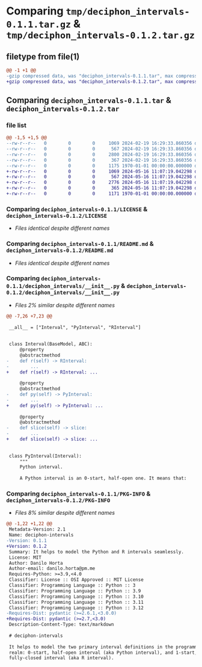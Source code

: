 # Comparing `tmp/deciphon_intervals-0.1.1.tar.gz` & `tmp/deciphon_intervals-0.1.2.tar.gz`

## filetype from file(1)

```diff
@@ -1 +1 @@
-gzip compressed data, was "deciphon_intervals-0.1.1.tar", max compression
+gzip compressed data, was "deciphon_intervals-0.1.2.tar", max compression
```

## Comparing `deciphon_intervals-0.1.1.tar` & `deciphon_intervals-0.1.2.tar`

### file list

```diff
@@ -1,5 +1,5 @@
--rw-r--r--   0        0        0     1069 2024-02-19 16:29:33.860356 deciphon_intervals-0.1.1/LICENSE
--rw-r--r--   0        0        0      567 2024-02-19 16:29:33.860356 deciphon_intervals-0.1.1/README.md
--rw-r--r--   0        0        0     2800 2024-02-19 16:29:33.860356 deciphon_intervals-0.1.1/deciphon_intervals/__init__.py
--rw-r--r--   0        0        0      367 2024-02-19 16:29:33.860356 deciphon_intervals-0.1.1/pyproject.toml
--rw-r--r--   0        0        0     1175 1970-01-01 00:00:00.000000 deciphon_intervals-0.1.1/PKG-INFO
+-rw-r--r--   0        0        0     1069 2024-05-16 11:07:19.042298 deciphon_intervals-0.1.2/LICENSE
+-rw-r--r--   0        0        0      567 2024-05-16 11:07:19.042298 deciphon_intervals-0.1.2/README.md
+-rw-r--r--   0        0        0     2776 2024-05-16 11:07:19.042298 deciphon_intervals-0.1.2/deciphon_intervals/__init__.py
+-rw-r--r--   0        0        0      365 2024-05-16 11:07:19.042298 deciphon_intervals-0.1.2/pyproject.toml
+-rw-r--r--   0        0        0     1171 1970-01-01 00:00:00.000000 deciphon_intervals-0.1.2/PKG-INFO
```

### Comparing `deciphon_intervals-0.1.1/LICENSE` & `deciphon_intervals-0.1.2/LICENSE`

 * *Files identical despite different names*

### Comparing `deciphon_intervals-0.1.1/README.md` & `deciphon_intervals-0.1.2/README.md`

 * *Files identical despite different names*

### Comparing `deciphon_intervals-0.1.1/deciphon_intervals/__init__.py` & `deciphon_intervals-0.1.2/deciphon_intervals/__init__.py`

 * *Files 2% similar despite different names*

```diff
@@ -7,26 +7,23 @@
 
 __all__ = ["Interval", "PyInterval", "RInterval"]
 
 
 class Interval(BaseModel, ABC):
     @property
     @abstractmethod
-    def r(self) -> RInterval:
-        ...
+    def r(self) -> RInterval: ...
 
     @property
     @abstractmethod
-    def py(self) -> PyInterval:
-        ...
+    def py(self) -> PyInterval: ...
 
     @property
     @abstractmethod
-    def slice(self) -> slice:
-        ...
+    def slice(self) -> slice: ...
 
 
 class PyInterval(Interval):
     """
     Python interval.
 
     A Python interval is an 0-start, half-open one. It means that:
```

### Comparing `deciphon_intervals-0.1.1/PKG-INFO` & `deciphon_intervals-0.1.2/PKG-INFO`

 * *Files 8% similar despite different names*

```diff
@@ -1,22 +1,22 @@
 Metadata-Version: 2.1
 Name: deciphon-intervals
-Version: 0.1.1
+Version: 0.1.2
 Summary: It helps to model the Python and R intervals seamlessly.
 License: MIT
 Author: Danilo Horta
 Author-email: danilo.horta@pm.me
 Requires-Python: >=3.9,<4.0
 Classifier: License :: OSI Approved :: MIT License
 Classifier: Programming Language :: Python :: 3
 Classifier: Programming Language :: Python :: 3.9
 Classifier: Programming Language :: Python :: 3.10
 Classifier: Programming Language :: Python :: 3.11
 Classifier: Programming Language :: Python :: 3.12
-Requires-Dist: pydantic (>=2.6.1,<3.0.0)
+Requires-Dist: pydantic (>=2.7,<3.0)
 Description-Content-Type: text/markdown
 
 # deciphon-intervals
 
 It helps to model the two primary interval definitions in the programming
 realm: 0-start, half-open interval (aka Python interval), and 1-start,
 fully-closed interval (aka R interval).
```

